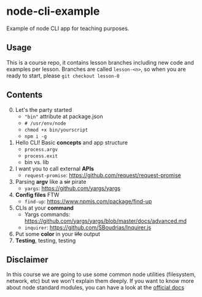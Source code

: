# node-cli-example

Example of node CLI app for teaching purposes.

## Usage

This is a course repo, it contains lesson branches including new code and examples per lesson.
Branches are called `lesson-<n>`, so when you are ready to start, please `git checkout lesson-0`

## Contents

0.  Let's the party started
    - `"bin"` attribute at package.json
    - `# /usr/env/node`
    - `chmod +x bin/yourscript`
    - `npm i -g`
1.  Hello CLI! Basic **concepts** and app structure
    - `process.argv`
    - `process.exit`
    - bin vs. lib
1.  I want you to call external **APIs**
    - `request-promise`: https://github.com/request/request-promise
1.  Parsing **argv** like a ~~sir~~ pirate
    - `yargs`: https://github.com/yargs/yargs
1.  **Config files** FTW
    - `find-up`: https://www.npmjs.com/package/find-up
1.  CLIs at your **command**
    - Yargs commands: https://github.com/yargs/yargs/blob/master/docs/advanced.md
    - `inquirer`: https://github.com/SBoudrias/Inquirer.js
1.  Put some **color** in your ~~life~~ output
1.  **Testing**, testing, testing

## Disclaimer

In this course we are going to use some common node utilities (filesystem, network, etc) but
we won't explain them deeply. If you want to know more about node standard modules, you can
have a look at the [official docs](https://nodejs.org/en/docs/)
